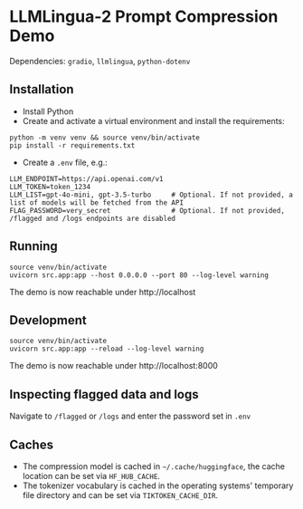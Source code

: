 # LLMLingua-2 Prompt Compression Demo
Dependencies: `gradio`, `llmlingua`, `python-dotenv`

## Installation
- Install Python
- Create and activate a virtual environment and install the requirements:
```
python -m venv venv && source venv/bin/activate
pip install -r requirements.txt
```
- Create a `.env` file, e.g.:
```
LLM_ENDPOINT=https://api.openai.com/v1
LLM_TOKEN=token_1234
LLM_LIST=gpt-4o-mini, gpt-3.5-turbo     # Optional. If not provided, a list of models will be fetched from the API
FLAG_PASSWORD=very_secret               # Optional. If not provided, /flagged and /logs endpoints are disabled
```

## Running
```
source venv/bin/activate
uvicorn src.app:app --host 0.0.0.0 --port 80 --log-level warning
```
The demo is now reachable under http://localhost

## Development
```
source venv/bin/activate
uvicorn src.app:app --reload --log-level warning
```
The demo is now reachable under http://localhost:8000

## Inspecting flagged data and logs
Navigate to `/flagged` or `/logs` and enter the password set in `.env`

## Caches
- The compression model is cached in `~/.cache/huggingface`, the cache location can be set via `HF_HUB_CACHE`.
- The tokenizer vocabulary is cached in the operating systems' temporary file directory and can be set via `TIKTOKEN_CACHE_DIR`.